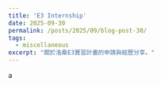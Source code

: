 ```yaml
---
title: 'E3 Internship'
date: 2025-09-30
permalink: /posts/2025/09/blog-post-30/
tags:
  - miscellaneous
excerpt: "關於洛桑E3實習計畫的申請與經歷分享。"
---
```


a
